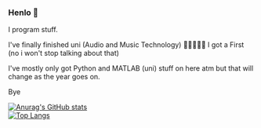 ### Henlo 👋 

I program stuff.

I've finally finished uni (Audio and Music Technology) 🎉🎉🎉🎉🎉
I got a First (no i won't stop talking about that)



I've mostly only got Python and MATLAB (uni) stuff on here atm but that will change as the year goes on.

Bye

[![Anurag's GitHub stats](https://github-readme-stats.vercel.app/api?username=I-Chlo&theme=radical)](https://github.com/anuraghazra/github-readme-stats)<br>
[![Top Langs](https://github-readme-stats.vercel.app/api/top-langs/?username=I-Chlo&theme=radical)](https://github.com/anuraghazra/github-readme-stats)
